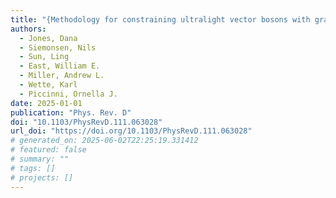 ```yaml
---
title: "{Methodology for constraining ultralight vector bosons with gravitational wave searches targeting merger remnant black holes}"
authors:
  - Jones, Dana
  - Siemonsen, Nils
  - Sun, Ling
  - East, William E.
  - Miller, Andrew L.
  - Wette, Karl
  - Piccinni, Ornella J.
date: 2025-01-01
publication: "Phys. Rev. D"
doi: "10.1103/PhysRevD.111.063028"
url_doi: "https://doi.org/10.1103/PhysRevD.111.063028"
# generated_on: 2025-06-02T22:25:19.331412
# featured: false
# summary: ""
# tags: []
# projects: []
---
```

